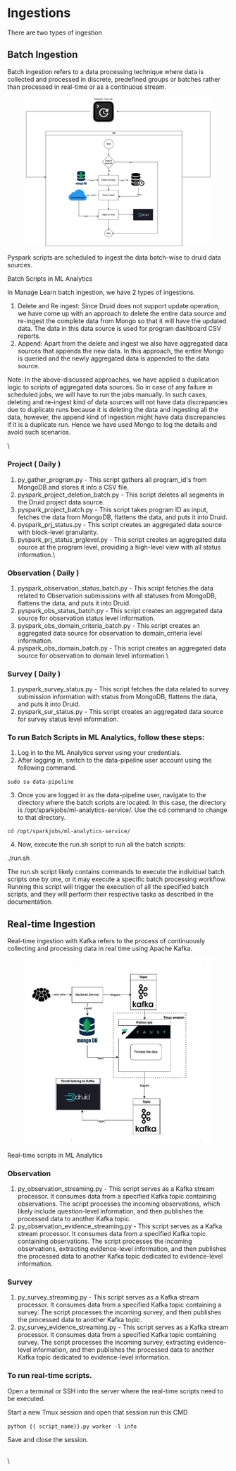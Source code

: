 # Ingestions

There are two types of ingestion



## Batch Ingestion

Batch ingestion refers to a data processing technique where data is collected and processed in discrete, predefined groups or batches rather than processed in real-time or as a continuous stream.



<figure><img src="../../../../../.gitbook/assets/ml-analytics (1).jpg" alt=""><figcaption></figcaption></figure>

Pyspark scripts are scheduled to ingest the data batch-wise to druid data sources.

Batch Scripts in ML Analytics&#x20;

In Manage Learn batch ingestion, we have 2 types of ingestions.

1. Delete and Re ingest: Since Druid does not support update operation, we have come up with an approach to delete the entire data source and re-ingest the complete data from Mongo so that it will have the updated data. The data in this data source is used for program dashboard CSV reports.
2. Append: Apart from the delete and ingest we also have aggregated data sources that appends the new data. In this approach, the entire Mongo is queried and the newly aggregated data is appended to the data source.&#x20;

Note: In the above-discussed approaches, we have applied a duplication logic to scripts of aggregated data sources. So in case of any failure in scheduled jobs, we will have to run the jobs manually. In such cases, deleting and re-ingest kind of data sources will not have data discrepancies due to duplicate runs because it is deleting the data and ingesting all the data, however, the append kind of ingestion might have data discrepancies if it is a duplicate run. Hence we have used Mongo to log the details and avoid such scenarios.&#x20;

\


### Project ( Daily )

1. py\_gather\_program.py - This script gathers all program\_id's from MongoDB and stores it into a CSV file.
2. pyspark\_project\_deletion\_batch.py - This script deletes all segments in the Druid project data source.
3. pyspark\_project\_batch.py - This script takes program ID as input, fetches the data from MongoDB, flattens the data, and puts it into Druid.
4. pyspark\_prj\_status.py - This script creates an aggregated data source with block-level granularity.
5. pyspark\_prj\_status\_prglevel.py - This script creates an aggregated data source at the program level, providing a high-level view with all status information.\


### Observation ( Daily )

1. pyspark\_observation\_status\_batch.py - This script fetches the data related to Observation submissions with all statuses from MongoDB, flattens the data, and puts it into Druid.
2. pyspark\_obs\_status\_batch.py - This script creates an aggregated data source for observation status level information.
3. pyspark\_obs\_domain\_criteria\_batch.py - This script creates an aggregated data source for observation to domain\_criteria level information.
4. pyspark\_obs\_domain\_batch.py - This script creates an aggregated data source for observation to domain level information.\


### Survey ( Daily )

1. pyspark\_survey\_status.py - This script fetches the data related to survey submission information with status from MongoDB, flattens the data, and puts it into Druid.
2. pyspark\_sur\_status.py - This script creates an aggregated data source for survey status level information.



### To run Batch Scripts in ML Analytics, follow these steps:

1. Log in to the ML Analytics server using your credentials.
2. After logging in, switch to the data-pipeline user account using the following command.

`sudo su data-pipeline`

3. Once you are logged in as the data-pipeline user, navigate to the directory where the batch scripts are located. In this case, the directory is /opt/sparkjobs/ml-analytics-service/. Use the cd command to change to that directory.

```
cd /opt/sparkjobs/ml-analytics-service/
```

4. Now, execute the run.sh script to run all the batch scripts:

./run.sh

The run.sh script likely contains commands to execute the individual batch scripts one by one, or it may execute a specific batch processing workflow. Running this script will trigger the execution of all the specified batch scripts, and they will perform their respective tasks as described in the documentation.





## Real-time Ingestion

Real-time ingestion with Kafka refers to the process of continuously collecting and processing data in real time using Apache Kafka.



<figure><img src="../../../../../.gitbook/assets/RealTime_ml_analytics (1) (1).jpg" alt=""><figcaption></figcaption></figure>

Real-time scripts in ML Analytics&#x20;

### Observation&#x20;

1. py\_observation\_streaming.py - This script serves as a Kafka stream processor. It consumes data from a specified Kafka topic containing observations. The script processes the incoming observations, which likely include question-level information, and then publishes the processed data to another Kafka topic.&#x20;
2. py\_observation\_evidence\_streaming.py - This script serves as a Kafka stream processor. It consumes data from a specified Kafka topic containing observations. The script processes the incoming observations, extracting evidence-level information, and then publishes the processed data to another Kafka topic dedicated to evidence-level information.

### Survey

1. py\_survey\_streaming.py - This script serves as a Kafka stream processor. It consumes data from a specified Kafka topic containing a survey. The script processes the incoming survey, and then publishes the processed data to another Kafka topic.
2. py\_survey\_evidence\_streaming.py - This script serves as a Kafka stream processor. It consumes data from a specified Kafka topic containing survey. The script processes the incoming survey, extracting evidence-level information, and then publishes the processed data to another Kafka topic dedicated to evidence-level information.

### To run real-time scripts.

Open a terminal or SSH into the server where the real-time scripts need to be executed.

Start a new Tmux session and open that session run this CMD&#x20;

`python {{ script_name}}.py worker -l info`

Save and close the session.&#x20;

\
\


